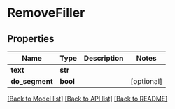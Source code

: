# RemoveFiller

## Properties
Name | Type | Description | Notes
------------ | ------------- | ------------- | -------------
**text** | **str** |  | 
**do_segment** | **bool** |  | [optional] 

[[Back to Model list]](../README.md#documentation-for-models) [[Back to API list]](../README.md#documentation-for-api-endpoints) [[Back to README]](../README.md)

